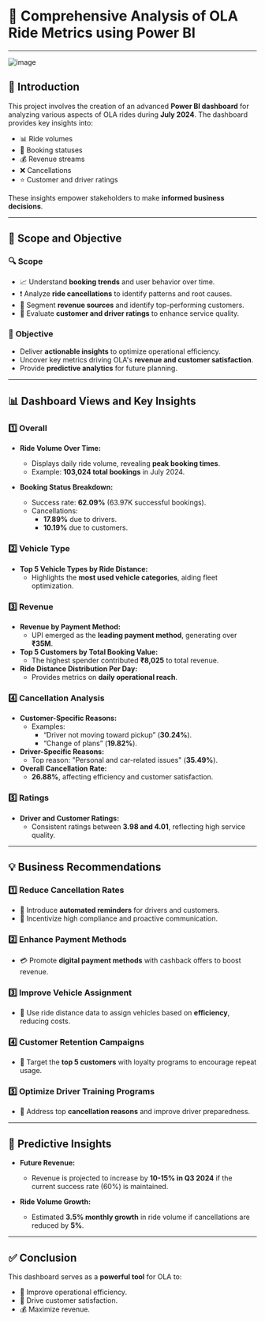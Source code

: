 # 🚖 **Comprehensive Analysis of OLA Ride Metrics using Power BI**  

---
![image](https://github.com/user-attachments/assets/d731798d-94ae-4b1e-96e1-37a83f9d9fc0)

## 📝 **Introduction**  
This project involves the creation of an advanced **Power BI dashboard** for analyzing various aspects of OLA rides during **July 2024**. The dashboard provides key insights into:  
- 📊 Ride volumes  
- 📌 Booking statuses  
- 💰 Revenue streams  
- ❌ Cancellations  
- ⭐ Customer and driver ratings  

These insights empower stakeholders to make **informed business decisions**.  

---

## 🎯 **Scope and Objective**  

### 🔍 **Scope**  
- 📈 Understand **booking trends** and user behavior over time.  
- ❗ Analyze **ride cancellations** to identify patterns and root causes.  
- 💸 Segment **revenue sources** and identify top-performing customers.  
- 🌟 Evaluate **customer and driver ratings** to enhance service quality.  

### 🥅 **Objective**  
- Deliver **actionable insights** to optimize operational efficiency.  
- Uncover key metrics driving OLA's **revenue and customer satisfaction**.  
- Provide **predictive analytics** for future planning.  

---

## 📊 **Dashboard Views and Key Insights**  

### 1️⃣ **Overall**  
- **Ride Volume Over Time:**  
  - Displays daily ride volume, revealing **peak booking times**.  
  - Example: **103,024 total bookings** in July 2024.  

- **Booking Status Breakdown:**  
  - Success rate: **62.09%** (63.97K successful bookings).  
  - Cancellations:  
    - **17.89%** due to drivers.  
    - **10.19%** due to customers.  

### 2️⃣ **Vehicle Type**  
- **Top 5 Vehicle Types by Ride Distance:**  
  - Highlights the **most used vehicle categories**, aiding fleet optimization.  

### 3️⃣ **Revenue**  
- **Revenue by Payment Method:**  
  - UPI emerged as the **leading payment method**, generating over **₹35M**.  
- **Top 5 Customers by Total Booking Value:**  
  - The highest spender contributed **₹8,025** to total revenue.  
- **Ride Distance Distribution Per Day:**  
  - Provides metrics on **daily operational reach**.  

### 4️⃣ **Cancellation Analysis**  
- **Customer-Specific Reasons:**  
  - Examples:  
    - “Driver not moving toward pickup” (**30.24%**).  
    - “Change of plans” (**19.82%**).  
- **Driver-Specific Reasons:**  
  - Top reason: "Personal and car-related issues" (**35.49%**).  
- **Overall Cancellation Rate:**  
  - **26.88%**, affecting efficiency and customer satisfaction.  

### 5️⃣ **Ratings**  
- **Driver and Customer Ratings:**  
  - Consistent ratings between **3.98 and 4.01**, reflecting high service quality.  

---

## 💡 **Business Recommendations**  

### 1️⃣ **Reduce Cancellation Rates**  
- 🔔 Introduce **automated reminders** for drivers and customers.  
- 💪 Incentivize high compliance and proactive communication.  

### 2️⃣ **Enhance Payment Methods**  
- 💳 Promote **digital payment methods** with cashback offers to boost revenue.  

### 3️⃣ **Improve Vehicle Assignment**  
- 🚗 Use ride distance data to assign vehicles based on **efficiency**, reducing costs.  

### 4️⃣ **Customer Retention Campaigns**  
- 🎁 Target the **top 5 customers** with loyalty programs to encourage repeat usage.  

### 5️⃣ **Optimize Driver Training Programs**  
- 📘 Address top **cancellation reasons** and improve driver preparedness.  

---

## 🔮 **Predictive Insights**  

- **Future Revenue:**  
  - Revenue is projected to increase by **10-15% in Q3 2024** if the current success rate (60%) is maintained.  

- **Ride Volume Growth:**  
  - Estimated **3.5% monthly growth** in ride volume if cancellations are reduced by **5%**.  

---

## ✅ **Conclusion**  
This dashboard serves as a **powerful tool** for OLA to:  
- 🚀 Improve operational efficiency.  
- 🌟 Drive customer satisfaction.  
- 💰 Maximize revenue.  

